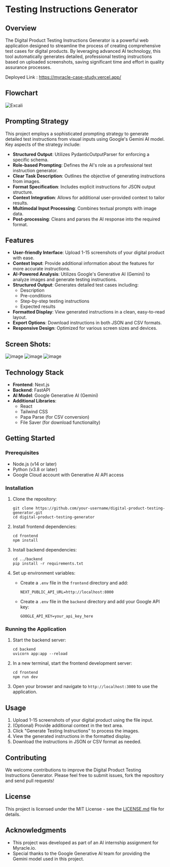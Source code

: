 # Testing Instructions Generator


## Overview
The Digital Product Testing Instructions Generator is a powerful web application designed to streamline the process of creating comprehensive test cases for digital products. By leveraging advanced AI technology, this tool automatically generates detailed, professional testing instructions based on uploaded screenshots, saving significant time and effort in quality assurance processes.

Deployed Link : https://myracle-case-study.vercel.app/

## Flowchart

![Excali](https://github.com/user-attachments/assets/e9cd4aa4-85d3-4812-addb-53a63ffb4d54)


## Prompting Strategy

This project employs a sophisticated prompting strategy to generate detailed test instructions from visual inputs using Google's Gemini AI model. Key aspects of the strategy include:

- **Structured Output**: Utilizes PydanticOutputParser for enforcing a specific schema.
- **Role-based Prompting**: Defines the AI's role as a professional test instruction generator.
- **Clear Task Description**: Outlines the objective of generating instructions from images.
- **Format Specification**: Includes explicit instructions for JSON output structure.
- **Context Integration**: Allows for additional user-provided context to tailor results.
- **Multimodal Input Processing**: Combines textual prompts with image data.
- **Post-processing**: Cleans and parses the AI response into the required format.


## Features

- **User-friendly Interface**: Upload 1-15 screenshots of your digital product with ease.
- **Context Input**: Provide additional information about the features for more accurate instructions.
- **AI-Powered Analysis**: Utilizes Google's Generative AI (Gemini) to analyze images and generate testing instructions.
- **Structured Output**: Generates detailed test cases including:
  - Description
  - Pre-conditions
  - Step-by-step testing instructions
  - Expected results
- **Formatted Display**: View generated instructions in a clean, easy-to-read layout.
- **Export Options**: Download instructions in both JSON and CSV formats.
- **Responsive Design**: Optimized for various screen sizes and devices.

## Screen Shots:

![image](https://github.com/user-attachments/assets/8b453ebe-3e2c-44f6-9cd2-1c222c089476)
![image](https://github.com/user-attachments/assets/9725e6f6-f538-4ccc-8105-5d3fd4e18cb6)
![image](https://github.com/user-attachments/assets/19534cdf-30a6-48fa-b51a-4ad5924fe95c)




## Technology Stack

- **Frontend**: Next.js
- **Backend**: FastAPI
- **AI Model**: Google Generative AI (Gemini)
- **Additional Libraries**: 
  - React
  - Tailwind CSS
  - Papa Parse (for CSV conversion)
  - File Saver (for download functionality)

## Getting Started

### Prerequisites

- Node.js (v14 or later)
- Python (v3.8 or later)
- Google Cloud account with Generative AI API access

### Installation

1. Clone the repository:
   ```
   git clone https://github.com/your-username/digital-product-testing-generator.git
   cd digital-product-testing-generator
   ```

2. Install frontend dependencies:
   ```
   cd frontend
   npm install
   ```

3. Install backend dependencies:
   ```
   cd ../backend
   pip install -r requirements.txt
   ```

4. Set up environment variables:
   - Create a `.env` file in the `frontend` directory and add:
     ```
     NEXT_PUBLIC_API_URL=http://localhost:8000
     ```
   - Create a `.env` file in the `backend` directory and add your Google API key:
     ```
     GOOGLE_API_KEY=your_api_key_here
     ```

### Running the Application

1. Start the backend server:
   ```
   cd backend
   uvicorn app:app --reload
   ```

2. In a new terminal, start the frontend development server:
   ```
   cd frontend
   npm run dev
   ```

3. Open your browser and navigate to `http://localhost:3000` to use the application.

## Usage

1. Upload 1-15 screenshots of your digital product using the file input.
2. (Optional) Provide additional context in the text area.
3. Click "Generate Testing Instructions" to process the images.
4. View the generated instructions in the formatted display.
5. Download the instructions in JSON or CSV format as needed.

## Contributing

We welcome contributions to improve the Digital Product Testing Instructions Generator. Please feel free to submit issues, fork the repository and send pull requests!

## License

This project is licensed under the MIT License - see the [LICENSE.md](LICENSE.md) file for details.

## Acknowledgments

- This project was developed as part of an AI internship assignment for Myracle.io.
- Special thanks to the Google Generative AI team for providing the Gemini model used in this project.
